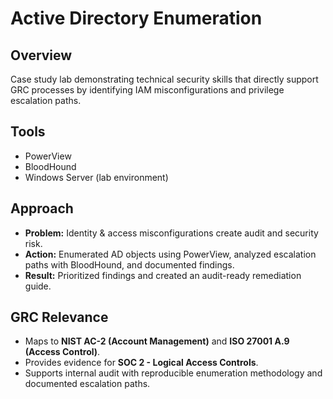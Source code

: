 # Active Directory Enumeration

## Overview
Case study lab demonstrating technical security skills that directly support GRC processes by identifying IAM misconfigurations and privilege escalation paths.  

## Tools
- PowerView  
- BloodHound  
- Windows Server (lab environment)  

## Approach
- **Problem:** Identity & access misconfigurations create audit and security risk.  
- **Action:** Enumerated AD objects using PowerView, analyzed escalation paths with BloodHound, and documented findings.  
- **Result:** Prioritized findings and created an audit-ready remediation guide.  

## GRC Relevance
- Maps to **NIST AC-2 (Account Management)** and **ISO 27001 A.9 (Access Control)**.  
- Provides evidence for **SOC 2 - Logical Access Controls**.  
- Supports internal audit with reproducible enumeration methodology and documented escalation paths.  
